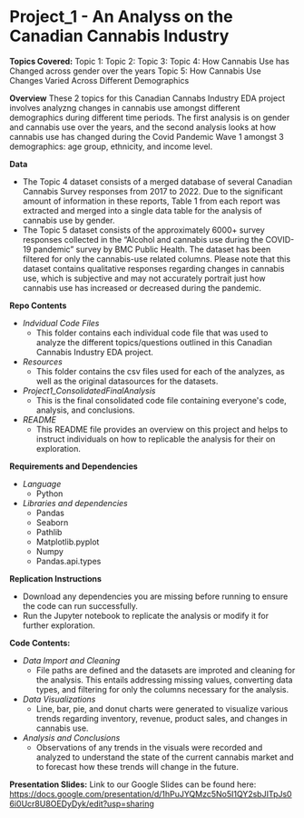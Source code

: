 # Project_1 - An Analyss on the Canadian Cannabis Industry 
__Topics Covered:__
Topic 1:
Topic 2:
Topic 3:
Topic 4: How Cannabis Use has Changed across gender over the years
Topic 5: How Cannabis Use Changes Varied Across Different Demographics 

__Overview__
These 2 topics for this Canadian Cannabs Industry EDA project involves analyzng changes in cannabis use amongst different demographics during different time periods. The first analysis is on gender and cannabis use over the years, and the second analysis looks at how cannabis use has changed during the Covid Pandemic Wave 1 amongst 3 demographics: age group, ethnicity, and income level.

__Data__
- The Topic 4 dataset consists of a merged database of several Canadian Cannabis Survey responses from 2017 to 2022. Due to the significant amount of information in these reports, Table 1 from each report was extracted and merged into a single data table for the analysis of cannabis use by gender. 
- The Topic 5 dataset consists of the approximately 6000+ survey responses collected in the “Alcohol and cannabis use during the COVID-19 pandemic” survey by BMC Public Health. The dataset has been filtered for only the cannabis-use related columns. Please note that this dataset contains qualitative responses regarding changes in cannabis use, which is subjective and may not accurately portrait just how cannabis use has increased or decreased during the pandemic.

__Repo Contents__
- *Indvidual Code Files*
    - This folder contains each individual code file that was used to analyze the different topics/questions outlined in this Canadian Cannabis Industry EDA project. 
- *Resources*
    - This folder contains the csv files used for each of the analyzes, as well as the original datasources for the datasets. 
- *Project1_ConsolidatedFinalAnalysis*
    - This is the final consolidated code file containing everyone's code, analysis, and conclusions. 
- *README*
    - This README file provides an overview on this project and helps to instruct individuals on how to replicable the analysis for their on exploration. 


__Requirements and Dependencies__
- *Language*
    - Python
- *Libraries and dependencies*
    - Pandas
    - Seaborn
    - Pathlib
    - Matplotlib.pyplot 
    - Numpy
    - Pandas.api.types 

__Replication Instructions__
- Download any dependencies you are missing before running to ensure the code can run successfully. 
- Run the Jupyter notebook to replicate the analysis or modify it for further exploration. 

__Code Contents:__
- *Data Import and Cleaning*
    - File paths are defined and the datasets are improted and cleaning for the analysis. This entails addressing missing values, converting data types, and filtering for only the columns necessary for the analysis.
- *Data Visualizations* 
    - Line, bar, pie, and donut charts were generated to visualize various trends regarding inventory, revenue, product sales, and changes in cannabis use. 
- *Analysis and Conclusions*
    - Observations of any trends in the visuals were recorded and analyzed to understand the state of the current cannabis market and to forecast how these trends will change in the future. 

__Presentation Slides:__ Link to our Google Slides can be found here: https://docs.google.com/presentation/d/1hPuJYQMzc5No5I1QY2sbJITpJs06i0Ucr8U8OEDyDyk/edit?usp=sharing




